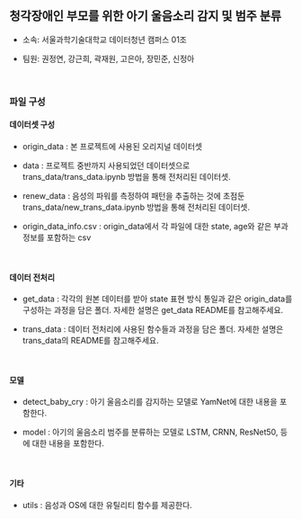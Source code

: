 ## 청각장애인 부모를 위한 아기 울음소리 감지 및 범주 분류

- 소속: 서울과학기술대학교 데이터청년 캠퍼스 01조

- 팀원: 권정연, 강근희, 곽재원, 고은아, 장민준, 신정아

<br>

### 파일 구성

#### 데이터셋 구성

- origin_data : 본 프로젝트에 사용된 오리지널 데이터셋

- data : 프로젝트 중반까지 사용되었던 데이터셋으로 trans_data/trans_data.ipynb 방법을 통해 전처리된 데이터셋.

- renew_data : 음성의 파워를 측정하여 패턴을 추출하는 것에 초점둔 trans_data/new_trans_data.ipynb 방법을 통해 전처리된 데이터셋.

- origin_data_info.csv : origin_data에서 각 파일에 대한 state, age와 같은 부과 정보를 포함하는 csv

<br>

#### 데이터 전처리

- get_data : 각각의 원본 데이터를 받아 state 표현 방식 통일과 같은 origin_data를 구성하는 과정을 담은 폴더. 자세한 설명은 get_data README를 참고해주세요.

- trans_data : 데이터 전처리에 사용된 함수들과 과정을 담은 폴더. 자세한 설명은 trans_data의 README를 참고해주세요.

<br>

#### 모델

- detect_baby_cry : 아기 울음소리를 감지하는 모델로 YamNet에 대한 내용을 포함한다.

- model : 아기의 울음소리 범주를 분류하는 모델로 LSTM, CRNN, ResNet50, 등에 대한 내용을 포함한다.

<br>

#### 기타

- utils : 음성과 OS에 대한 유틸리티 함수를 제공한다.
